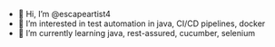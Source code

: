 - 👋 Hi, I’m @escapeartist4
- 👀 I’m interested in test automation in java, CI/CD pipelines, docker
- 🌱 I’m currently learning java, rest-assured, cucumber, selenium


<!---
escapeartist4/escapeartist4 is a ✨ special ✨ repository because its `README.md` (this file) appears on your GitHub profile.
You can click the Preview link to take a look at your changes.
--->
